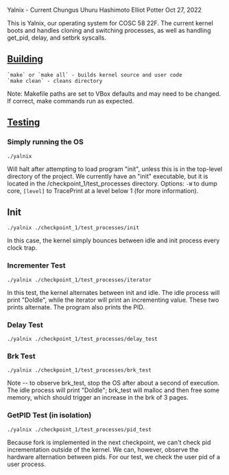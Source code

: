 Yalnix - Current Chungus
Uhuru Hashimoto
Elliot Potter
Oct 27, 2022

This is Yalnix, our operating system for COSC 58 22F. The current kernel boots and handles cloning and switching processes,
as well as handling get_pid, delay, and setbrk syscalls. 

## <ins> Building </ins>

    `make` or `make all` - builds kernel source and user code
    `make clean` - cleans directory

Note: Makefile paths are set to VBox defaults and may need to be changed. If correct, make commands run as expected.

## <ins> Testing </ins>

### Simply running the OS
```
./yalnix
```
Will halt after attempting to load program "init", unless this is in the top-level directory of the project.
We currently have an "init" executable, but it is located in the /checkpoint_1/test_processes directory.
Options: `-W` to dump core, `[level]` to TracePrint at a level below 1 (for more information).

## Init 
```
./yalnix ./checkpoint_1/test_processes/init
```
In this case, the kernel simply bounces between idle and init process every clock trap. 

### Incrementer Test
```
./yalnix ./checkpoint_1/test_processes/iterator
```
In this test, the kernel alternates between init and idle. 
The idle process will print "DoIdle", while the iterator will print an incrementing value. These two prints alternate.
The program also prints the PID.

### Delay Test
```
./yalnix ./checkpoint_1/test_processes/delay_test
```

### Brk Test
```
./yalnix ./checkpoint_1/test_processes/brk_test
```
Note -- to observe brk_test, stop the OS after about a second of execution.
The idle process will print "DoIdle"; brk_test will malloc and then free some memory, which should trigger an increase
in the brk of 3 pages.

### GetPID Test (in isolation)
```
./yalnix ./checkpoint_1/test_processes/pid_test
```
Because fork is implemented in the next checkpoint, we can't check pid incrementation outside of the kernel. We can,
however, observe the hardware alternation between pids. For our test, we check the user pid of a user process.

